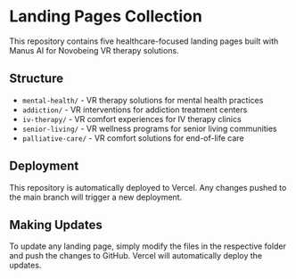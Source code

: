 # Landing Pages Collection

This repository contains five healthcare-focused landing pages built with Manus AI for Novobeing VR therapy solutions.

## Structure

- `mental-health/` - VR therapy solutions for mental health practices
- `addiction/` - VR interventions for addiction treatment centers  
- `iv-therapy/` - VR comfort experiences for IV therapy clinics
- `senior-living/` - VR wellness programs for senior living communities
- `palliative-care/` - VR comfort solutions for end-of-life care

## Deployment

This repository is automatically deployed to Vercel. Any changes pushed to the main branch will trigger a new deployment.

## Making Updates

To update any landing page, simply modify the files in the respective folder and push the changes to GitHub. Vercel will automatically deploy the updates.

